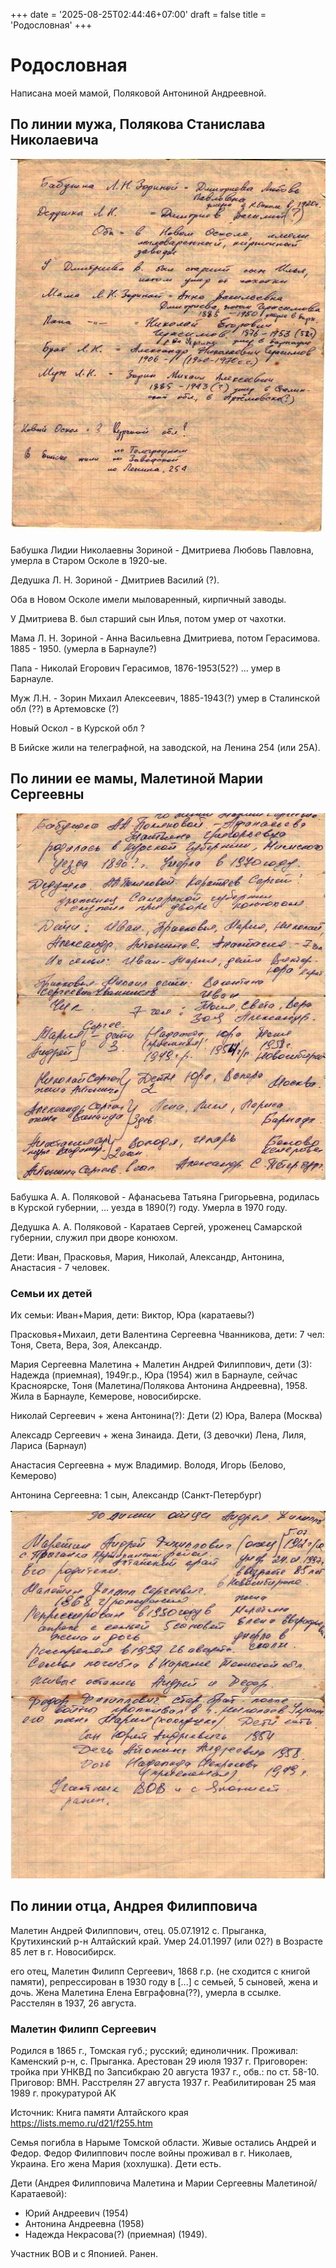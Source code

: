 +++
date = '2025-08-25T02:44:46+07:00'
draft = false
title = 'Родословная'
+++

# Родословная
Написана моей мамой, Поляковой Антониной Андреевной.



## По линии мужа, Полякова Станислава Николаевича

![](rodoslovnaya-p1.jpeg)

Бабушка Лидии Николаевны Зориной - Дмитриева Любовь Павловна, умерла в Старом Осколе в 1920-ые.

Дедушка Л. Н. Зориной - Дмитриев Василий (?).

Оба в Новом Осколе имели мыловаренный, кирпичный заводы.

У Дмитриева В. был старший сын Илья, потом умер от чахотки.

Мама Л. Н. Зориной - Анна Васильевна Дмитриева, потом Герасимова. 1885 - 1950. (умерла в Барнауле?)

Папа - Николай Егорович Герасимов, 1876-1953(52?) ... умер в Барнауле.

Муж Л.Н. - Зорин Михаил Алексеевич, 1885-1943(?) умер в Сталинской обл (??) в Артемовске (?) 

Новый Оскол - в Курской обл ? 

В Бийске жили на телеграфной, на заводской, на Ленина 254 (или 25А).




## По линии ее мамы, Малетиной Марии Сергеевны

![](rodoslovnaya-p2.jpeg)

Бабушка А. А. Поляковой - Афанасьева Татьяна Григорьевна, родилась в Курской губернии, ... уезда в 1890(?) году. Умерла в 1970 году.

Дедушка А. А. Поляковой - Каратаев Сергей, уроженец Самарской губернии, служил при дворе конюхом.

Дети: Иван, Прасковья, Мария, Николай, Александр, Антонина, Анастасия - 7 человек.

### Семьи их детей

Их семьи: Иван+Мария, дети:  Виктор, Юра (каратаевы?)

Прасковья+Михаил, дети Валентина Сергеевна Чванникова, дети: 7 чел: Тоня, Света, Вера, Зоя, Александр.

Мария Сергеевна Малетина + Малетин Андрей Филиппович, дети (3): Надежда (приемная), 1949г.р., Юра (1954) жил в Барнауле, сейчас Красноярске, Тоня (Малетина/Полякова Антонина Андреевна), 1958. Жила в Барнауле, Кемерове, новосибирске.

Николай Сергеевич + жена Антонина(?): Дети (2) Юра, Валера (Москва)

Алексадр Сергеевич + жена Зинаида. Дети, (3 девочки) Лена, Лиля, Лариса (Барнаул)

Анастасия Сергеевна + муж Владимир. Володя, Игорь (Белово, Кемерово)

Антонина Сергеевна: 1 сын, Александр (Санкт-Петербург)

![](rodoslovnaya-p3.jpeg)

## По линии отца, Андрея Филипповича

Малетин Андрей Филиппович, отец. 05.07.1912 с. Прыганка, Крутихинский р-н Алтайский край. Умер 24.01.1997 (или 02?) в Возрасте 85 лет в г. Новосибирск.

его отец, Малетин Филипп Сергеевич, 1868 г.р. (не сходится с книгой памяти), репрессирован в 1930 году в [...] с семьей, 5 сыновей, жена и дочь. Жена Малетина Елена Евграфовна(??), умерла в ссылке. Расстелян в 1937, 26 августа.

### Малетин Филипп Сергеевич

Родился в 1865 г., Томская губ.; русский; единоличник. Проживал: Каменский р-н, с. Прыганка.
Арестован 29 июля 1937 г.
Приговорен: тройка при УНКВД по Запсибкраю 20 августа 1937 г., обв.: по ст. 58-10.
Приговор: ВМН. Расстрелян 27 августа 1937 г. Реабилитирован 25 мая 1989 г. прокуратурой АК

Источник: Книга памяти Алтайского края
https://lists.memo.ru/d21/f255.htm



Семья погибла в Нарыме Томской области. Живые остались Андрей и Федор. Федор Филиппович после войны проживал в г. Николаев, Украина. Его жена Мария (хохлушка). Дети есть. 

Дети (Андрея Филипповича Малетина и Марии Сергеевны Малетиной/Каратаевой):
- Юрий Андреевич (1954)
- Антонина Андреевна (1958)
- Надежда Некрасова(?) (приемная) (1949).

Участник ВОВ и с Японией. Ранен.




